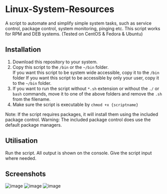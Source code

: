 # Linux-System-Resources
A script to automate and simplify simple system tasks, such as service control, package control, system monitoring,
pinging etc.
This script works for RPM and DEB systems. (Tested on CentOS & Fedora & Ubuntu)

## Installation
<ol>
<li>Download this repository to your system.</li>
  <li>Copy this script to the <code>/bin</code> or the <code>~/bin</code> folder.</li>
  If you want this script to be system wide accessible, copy it to the <code>/bin</code> folder
  If you want this script to be accessible by only your user, copy it to the <code>~/bin</code> folder.

  <li>If you want to run the script without <code>*.sh</code> extension or without the <code>./</code> or <code>bash</code> commands, move it to one of the above folders and remove the <code>.sh</code> from the filename.
<li>Make sure the script is executable by <code>chmod +x {scriptname}</code></li>
</ol>

Note: If the script requires packages, it will install them using the included package control.
Warning: The included package control does use the default package managers.

## Utilisation

Run the script. All output is shown on the console. 
Give the script input where needed.

## Screenshots
![image](https://user-images.githubusercontent.com/73343961/120105871-07160380-c15b-11eb-88ae-260c270f5d2c.png)
![image](https://user-images.githubusercontent.com/73343961/120105892-1301c580-c15b-11eb-9357-8bd2bd0f9752.png)
![image](https://user-images.githubusercontent.com/73343961/120105914-20b74b00-c15b-11eb-99da-879783c43b90.png)


